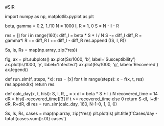 #SIR

import numpy as np, matplotlib.pyplot as plt

beta, gamma = 0.2, 1./10
N = 1000
I, R = 1, 0
S = N - I - R

res = []
for i in range(160):
    diff_I = beta * S * I / N
    S -= diff_I
    diff_R = gamma*I
    R += diff_R
    I += diff_I - diff_R
    res.append ((S, I, R))
    
Ss, Is, Rs = map(np.array, zip(*res))

fig, ax = plt.subplots()
ax.plot(Ss/1000, 'b', label='Susceptibility')
ax.plot(Is/1000, 'y', label='Infected')
ax.plot(Rs/1000, 'g', label='Recovered')
ax.legend()





def run_sim(f, steps, *x):
    res = [x]
    for t in range(steps):
        x = f(x, t, res)
        res.append(x)
    return res

def calc_day(x, t, hist):
    S, I, R, _ = x
    dI = beta * S * I / N
    recovered_time = 14
    dR = hist[-recovered_time][3] if t >= recovered_time else 0
    return S-dI, I+dI-dR, R+dR, dI
res = run_sim(calc_day, 160, N-1-0, 1, 0, 0)

Ss, Is, Rs, cases = map(np.array, zip(*res))
plt.plot(Is)
plt.title(f'Cases/day - total {cases.sum():.0f} cases')




